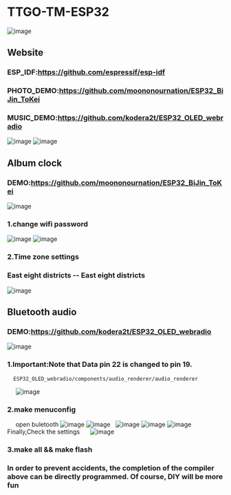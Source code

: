 # TTGO-TM-ESP32

![image](https://github.com/LilyGO/TTGO-TM-ESP32/blob/master/Image/image3.jpg)


## Website

### ESP_IDF:https://github.com/espressif/esp-idf
### PHOTO_DEMO:https://github.com/moononournation/ESP32_BiJin_ToKei
### MUSIC_DEMO:https://github.com/kodera2t/ESP32_OLED_webradio
![image](https://github.com/LilyGO/TTGO-TM-ESP32/blob/master/Image/image1.jpg)
![image](https://github.com/LilyGO/TTGO-TM-ESP32/blob/master/Image/image2.jpg)



## Album clock

### DEMO:https://github.com/moononournation/ESP32_BiJin_ToKei
![image](https://github.com/LilyGO/TTGO-TM-ESP32/blob/master/Image/image2.jpg)
### 1.change wifi password
![image](https://github.com/LilyGO/TTGO-TM-ESP32/blob/master/Image/image7.jpg)
![image](https://github.com/LilyGO/TTGO-TM-ESP32/blob/master/Image/image6.jpg)

### 2.Time zone settings

### East eight districts -- East eight districts
![image](https://github.com/LilyGO/TTGO-TM-ESP32/blob/master/Image/image5.jpg)



## Bluetooth audio

### DEMO:https://github.com/kodera2t/ESP32_OLED_webradio

![image](https://github.com/LilyGO/TTGO-TM-ESP32/blob/master/Image/image1.jpg)

### 1.Important:Note that Data pin 22 is changed to pin 19.
      ESP32_OLED_webradio/components/audio_renderer/audio_renderer
      ![image](https://github.com/LilyGO/TTGO-TM-ESP32/blob/master/Image/Image8.png)
      
### 2.make menuconfig
      open buletooth
      ![image](https://github.com/LilyGO/TTGO-TM-ESP32/blob/master/Image/Image9.png)
      ![image](https://github.com/LilyGO/TTGO-TM-ESP32/blob/master/Image/Image10.png)
      ![image](https://github.com/LilyGO/TTGO-TM-ESP32/blob/master/Image/Image11.png)
      ![image](https://github.com/LilyGO/TTGO-TM-ESP32/blob/master/Image/Image12.png)
      ![image](https://github.com/LilyGO/TTGO-TM-ESP32/blob/master/Image/Image13.png)
   Finally,Check the settings
      ![image](https://github.com/LilyGO/TTGO-TM-ESP32/blob/master/Image/Image14.png)
      
### 3.make all && make flash

### In order to prevent accidents, the completion of the compiler above can be directly programmed. Of course, DIY will be more fun








